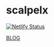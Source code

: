 # scalpelx

[![Netlify Status](https://api.netlify.com/api/v1/badges/cc521040-706e-40d2-ac2a-576eff1d5862/deploy-status)](https://app.netlify.com/sites/scalpelx/deploys)

[BLOG](https://scalpelx.netlify.app "MY HEXO BLOG")
